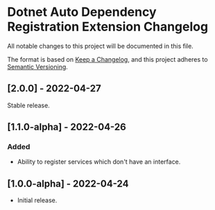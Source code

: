 # Dotnet Auto Dependency Registration Extension Changelog

All notable changes to this project will be documented in this file.

The format is based on [Keep a Changelog](https://keepachangelog.com/en/1.0.0/),
and this project adheres to [Semantic Versioning](https://semver.org/spec/v2.0.0.html).

## [2.0.0] - 2022-04-27
Stable release.

## [1.1.0-alpha] - 2022-04-26
### Added
* Ability to register services which don't have an interface.

## [1.0.0-alpha] - 2022-04-24
* Initial release.